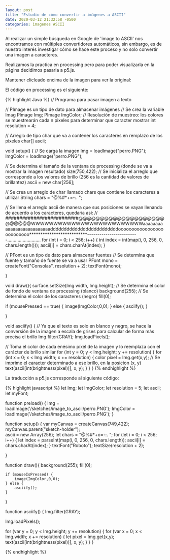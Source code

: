 ```yaml
---
layout: post
title: "Estudio de cómo convertir a imágenes a ASCII"
date: 2020-03-12 21:32:58 -0500
categories: imagenes ASCII
---
```


Al realizar un simple búsqueda en Google de 'image to ASCII' nos encontramos con múltiples convertidores automáticos, sin embargo, es de nuestro interés investigar cómo se hace este proceso y no solo convertir una imagen a caracteres.

<script src="https://cdn.jsdelivr.net/npm/p5@1.0.0/lib/p5.js"></script>
<script src="/sketches/image_to_ascii/image_to_ascii.js"></script>

Realizamos la practica en processing pero para poder visualizarla en la página decidimos pasarla a p5.js.


<div id="sketch-holder">
Mantener clicleado encima de la imagen para ver la original:
      <!-- Our sketch will go here! -->
</div>

El código en processing es el siguiente:

{% highlight Java %}
// Programa para pasar imagen a texto

// PImage es un tipo de dato para almacenar imágenes
// Se crea la variable Imag
PImage Img;
PImage ImgColor;
// Resolución de muestreo: los colores se muestrearán cada n pixeles para determinar que caracter mostrar
int resolution = 4;
 
// Arreglo de tipo char que va a contener los caracteres en remplazo de los pixeles
char[] ascii;
 
void setup() {
  // Se carga la imagen
  Img = loadImage("perro.PNG");
  ImgColor = loadImage("perro.PNG");
  
  // Se determina el tamaño de la ventana de processing (donde se va a mostrar la imagen resultado)
  size(750,422);
  // Se inicializa el arreglo que corresponde a los valores de brillo (256 es la cantidad de valores de brillantez)
  ascii = new char[256];
  
  // Se crea un arreglo de char llamado chars que contiene los caracteres a utilizar
  String chars = "@%#*+=-:. ";
  
  // Se llena el arreglo ascii de manera que sus posiciones se vayan llenando de acuerdo a los caracteres, quedaría asi:
  // ##########################@@@@@@@@@@@@@@@@@@@@@@@@@@WWWWWWWWWWWWWWWWWWWWWWWWWaaaaaaaaaaaaaaaaaaaaaaaaaadddddddddddddddddddddddddoooooooooooooooooooooooooo**************************-------------------------..........................
  for (int i = 0; i < 256; i++) {
    int index = int(map(i, 0, 256, 0, chars.length()));
    ascii[i] = chars.charAt(index);
  }
  
  // PFont es un tipo de dato para almacenar fuentes
  // Se determina que fuente y tamaño de fuente se va a usar
  PFont mono = createFont("Consolas", resolution + 2);
  textFont(mono); 
  
}

void draw(){
  surface.setSize(Img.width, Img.height);
  // Se determina el color de fondo de ventana de processing (blanco)
  background(255);
  // Se determina el color de los caracteres (negro)
  fill(0);
  
  if (mousePressed == true) {
    image(ImgColor,0,0);
  } else {
    asciify();
  }

}

 
void asciify() {
  // Ya que el texto es solo en blanco y negro, se hace la conversión de la imagen a escala de grises para calcular de forma más precisa el brillo
  Img.filter(GRAY);
  Img.loadPixels();
   
  // Toma el color de cada enésimo píxel de la imagen y lo reemplaza con el carácter de brillo similar
  for (int y = 0; y < Img.height; y += resolution) {
    for (int x = 0; x < Img.width; x += resolution) {
      color pixel = Img.get(x,y);
      // Se imprime el caracter determinado a ese brillo, en la posicion (x, y)
      text(ascii[int(brightness(pixel))], x, y);
    }
  }
}
{% endhighlight %}


La traducción a p5.js corresponde al siguiente código:

{% highlight javascript %}
let Img;
let ImgColor;
let resolution = 5;
let ascii;
let myFont;

function preload() {
    Img = loadImage('/sketches/image_to_ascii/perro.PNG');
    ImgColor = loadImage('/sketches/image_to_ascii/perro.PNG');
}

function setup() {
    var myCanvas = createCanvas(749,422); 
    myCanvas.parent("sketch-holder");   
    ascii = new Array(256);
    let chars = "@%#*+o=-:. ";
    for (let i = 0; i < 256; i++) {
        let index = parseInt(map(i, 0, 256, 0, chars.length));
        ascii[i] = chars.charAt(index);
    }
    textFont("Roboto"); 
    textSize(resolution + 2);
    
}

function draw(){
    background(255);
    fill(0);

    if (mouseIsPressed) {
        image(ImgColor,0,0);
    } else {
        asciify();
    }

}

function asciify() {
  Img.filter(GRAY);
  
  Img.loadPixels();
   
  for (var y = 0; y < Img.height; y += resolution) {
    for (var x = 0; x < Img.width; x += resolution) {
        let pixel = Img.get(x,y);
        text(ascii[int(brightness(pixel))], x, y);
    }
  }
}

{% endhighlight %}


